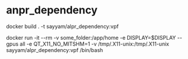 # anpr_dependency

docker build . -t sayyam/alpr_dependency:vpf

docker run -it --rm -v some_folder:/app/home -e DISPLAY=$DISPLAY --gpus all -e QT_X11_NO_MITSHM=1 -v /tmp/.X11-unix:/tmp/.X11-unix sayyam/alpr_dependency:vpf /bin/bash